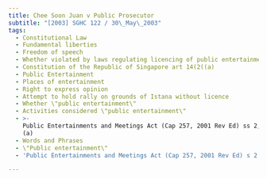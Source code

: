 ```yaml
---
title: Chee Soon Juan v Public Prosecutor
subtitle: "[2003] SGHC 122 / 30\_May\_2003"
tags:
  - Constitutional Law
  - Fundamental liberties
  - Freedom of speech
  - Whether violated by laws regulating licencing of public entertainment
  - Constitution of the Republic of Singapore art 14(2((a)
  - Public Entertainment
  - Places of entertainment
  - Right to express opinion
  - Attempt to hold rally on grounds of Istana without licence
  - Whether \"public entertainment\"
  - Activities considered \"public entertainment\"
  - >-
    Public Entertainments and Meetings Act (Cap 257, 2001 Rev Ed) ss 2, 19(1)
    (a)
  - Words and Phrases
  - \"Public entertainment\"
  - 'Public Entertainments and Meetings Act (Cap 257, 2001 Rev Ed) s 2'

---
```


